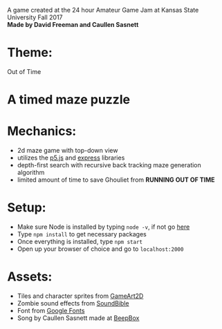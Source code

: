 A game created at the 24 hour Amateur Game Jam at Kansas State University Fall 2017  
**Made by David Freeman and Caullen Sasnett**

# Theme:
Out of Time

# A timed maze puzzle

# Mechanics:
- 2d maze game with top-down view
- utilizes the [p5.js](https://p5js.org/) and [express](https://www.npmjs.com/package/express) libraries
- depth-first search with recursive back tracking maze generation algorithm
- limited amount of time to save Ghouliet from **RUNNING OUT OF TIME**

# Setup:
- Make sure Node is installed by typing `node -v`, if not go [here](https://nodejs.org/en/)
- Type `npm install` to get necessary packages
- Once everything is installed, type `npm start`
- Open up your browser of choice and go to `localhost:2000`

# Assets:
- Tiles and character sprites from [GameArt2D](http://www.gameart2d.com/freebies.html)
- Zombie sound effects from [SoundBible](http://soundbible.com/)
- Font from [Google Fonts](https://fonts.google.com/specimen/Freckle+Face)
- Song by Caullen Sasnett made at [BeepBox](beepbox.co)
